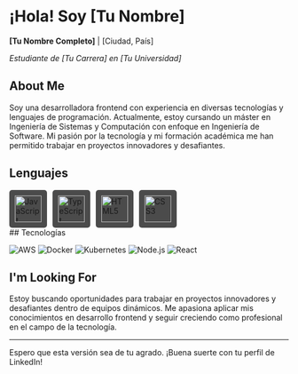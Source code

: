 # ¡Hola! Soy [Tu Nombre]

**[Tu Nombre Completo]** | [Ciudad, País]

*Estudiante de [Tu Carrera] en [Tu Universidad]*

## About Me

Soy una desarrolladora frontend con experiencia en diversas tecnologías y lenguajes de programación. Actualmente, estoy cursando un máster en Ingeniería de Sistemas y Computación con enfoque en Ingeniería de Software. Mi pasión por la tecnología y mi formación académica me han permitido trabajar en proyectos innovadores y desafiantes.

## Lenguajes
<div style="display: flex; flex-wrap: wrap; gap: 10px;">
  <div style="display: flex; align-items: center; background-color: rgba(0, 0, 0, 0.7); padding: 10px; border-radius: 5px;">
    <img src="https://camo.githubusercontent.com/f4ab3dd2a089aa8fff44390ee2f3743d4062fda15d5c1afa9214caa61141e08d/68747470733a2f2f696d672e736869656c64732e696f2f62616467652f2d4a6176615363726970742d3030303f266c6f676f3d4a617661536372697074" alt="JavaScript" style="width: 48px; height: 48px;"/>
  </div>
  <div style="display: flex; align-items: center; background-color: rgba(0, 0, 0, 0.7); padding: 10px; border-radius: 5px;">
    <img src="https://camo.githubusercontent.com/d1ae878f04ca95636527a5b7c157e5a1ad0c17d2804ded23af87b143e1981888/68747470733a2f2f696d672e736869656c64732e696f2f62616467652f2d547970655363726970742d3030303f266c6f676f3d54797065536372697074" alt="TypeScript" style="width: 48px; height: 48px;"/>
  </div>
  <div style="display: flex; align-items: center; background-color: rgba(0, 0, 0, 0.7); padding: 10px; border-radius: 5px;">
    <img src="https://camo.githubusercontent.com/91b8e8c96a957c9e975666168ec1440f8f6f93d4f1559c8d8914e899780f6089/68747470733a2f2f696d672e736869656c64732e696f2f62616467652f2d48544d4c352d3030303f266c6f676f3d48544d4c35" alt="HTML5" style="width: 48px; height: 48px;"/>
  </div>
  <div style="display: flex; align-items: center; background-color: rgba(0, 0, 0, 0.7); padding: 10px; border-radius: 5px;">
    <img src="https://camo.githubusercontent.com/727cc27648f300661d18363edc137f179406997720d43e935438e0e8bc9f29d0/68747470733a2f2f696d672e736869656c64732e696f2f62616467652f2d435353332d3030303f266c6f676f3d43535333" alt="CSS3" style="width: 48px; height: 48px;"/>
  </div>
</div>
## Tecnologías

![AWS](https://camo.githubusercontent.com/1a5b4f9d66d7c4b77ae5b168e3a8a84de378879ed0153d8a720506601232fcf9/68747470733a2f2f696d672e736869656c64732e696f2f62616467652f2d4157532d3030303f266c6f676f3d616d617a6f6e2d617773)
![Docker](https://camo.githubusercontent.com/2fbf8a3e7b87ec0c1ec7dfd5c7b7d23a307cf04b2fae24fd7cdd6e1719d7b911/68747470733a2f2f696d672e736869656c64732e696f2f62616467652f2d446f636b65722d3030303f266c6f676f3d646f636b6572)
![Kubernetes](https://camo.githubusercontent.com/66f5ec7b727925ba643c568e2da2790eb1ab6e7f0d275f3b13ddf9a1d1b8c499/68747470733a2f2f696d672e736869656c64732e696f2f62616467652f2d4b756265726e657465732d3030303f266c6f676f3d6b756265726e65746573)
![Node.js](https://camo.githubusercontent.com/3c352ef2e43e7a62d6143b34b70cdb3263244d318152ae592b2fbe48c1e194cd/68747470733a2f2f696d672e736869656c64732e696f2f62616467652f2d4e6f64652e6a732d3030303f266c6f676f3d6e6f64652d6a73266c6f676f436f6c6f723d23333939393333)
![React](https://camo.githubusercontent.com/0f8d3f2038117028d6a4f0f2d3e2533d4d8a841db46b8f4f5808a1d2f95b93b6/68747470733a2f2f696d672e736869656c64732e696f2f62616467652f2d52656163742d3030303f266c6f676f3d5265616374)

## I'm Looking For

Estoy buscando oportunidades para trabajar en proyectos innovadores y desafiantes dentro de equipos dinámicos. Me apasiona aplicar mis conocimientos en desarrollo frontend y seguir creciendo como profesional en el campo de la tecnología.

---

Espero que esta versión sea de tu agrado. ¡Buena suerte con tu perfil de LinkedIn!
